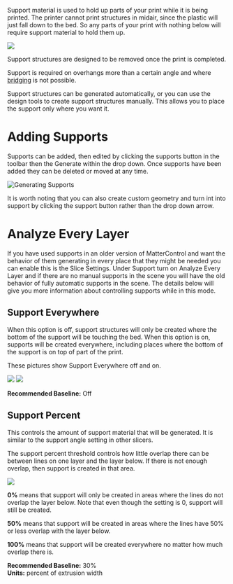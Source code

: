 
Support material is used to hold up parts of your print while it is being printed. The printer cannot print structures in midair, since the plastic will just fall down to the bed. So any parts of your print with nothing below will require support material to hold them up.

![](https://lh3.googleusercontent.com/wHd93HItCPyqb5fHGhOd4ic9wFXksziIvAMWhH-TIQmAayB_0Uu5fzFMZpMabCJPH81B0UE9YtJfYWmhzU_o_CpvTA=s0)

Support structures are designed to be removed once the print is completed.

Support is required on overhangs more than a certain angle and where [bridging](../speed/speed#bridging) is not possible.

Support structures can be generated automatically, or you can use the design tools to create support structures manually. This allows you to place the support only where you want it.

Adding Supports
===============

Supports can be added, then edited by clicking the supports button in the toolbar then the Generate within the drop down. Once supports have been added they can be deleted or moved at any time.

![Generating Supports](https://lh3.googleusercontent.com/szS02lAmwIwE46RkNo44UFzMUJGNX67XPIw0eMDtNaZZWcZFF4LWNGURL7Wcgm4UB4Dx3DvX_7BcLyCXTSxIczp-aw)

It is worth noting that you can also create custom geometry and turn int into support by clicking the support button rather than the drop down arrow.

Analyze Every Layer
===================

If you have used supports in an older version of MatterControl and want the behavior of them generating in every place that they might be needed you can enable this is the Slice Settings. Under Support turn on Analyze Every Layer and if there are no manual supports in the scene you will have the old behavior of fully automatic supports in the scene. The details below will give you more information about controlling supports while in this mode.

## Support Everywhere

When this option is off, support structures will only be created where the bottom of the support will be touching the bed. When this option is on, supports will be created everywhere, including places where the bottom of the support is on top of part of the print.

These pictures show Support Everywhere off and on.

![](https://lh3.googleusercontent.com/lsQezUyXcoKvXC9otva7en0n1m0RFYsjfbsX_ZvAycq8hRwwz9MnW_RMD3qQM_key3UD-92lCa9uwiuLByXcJk7sPw=w200) ![](https://lh3.googleusercontent.com/U81WpnoO4fFRM7bB3Fq9CxMSTFnQrtUAmmc8v3KkhUC7WNYDD61ljP5bQK5Y210BgaT8Hj8kQUllqvEStbWBmpAY=w200)

**Recommended Baseline:** Off

## Support Percent

This controls the amount of support material that will be generated. It is similar to the support angle setting in other slicers.

The support percent threshold controls how little overlap there can be between lines on one layer and the layer below. If there is not enough overlap, then support is created in that area.

![](https://lh3.googleusercontent.com/0oWaiPwhV4FB-QKEZ0G59UzUnw42C8sZHJXPhHpE8UiHO1RzBrBuH-Nw41KZYvUnv7ghz3uskMCqZ_26LbaPOhNw)

**0%** means that support will only be created in areas where the lines do not overlap the layer below. Note that even though the setting is 0, support will still be created.

**50%** means that support will be created in areas where the lines have 50% or less overlap with the layer below.

**100%** means that support will be created everywhere no matter how much overlap there is.

**Recommended Baseline:** 30%  
**Units:** percent of extrusion width